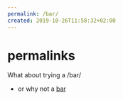 ```yaml
---
permalink: /bar/
created: 2019-10-26T11:58:32+02:00
---
```


# permalinks

What about trying a /bar/

* or why not a [bar](/bar/)
